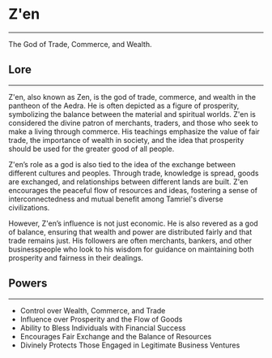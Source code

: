# Z'en

---

The God of Trade, Commerce, and Wealth.

## Lore

---

Z'en, also known as Zen, is the god of trade, commerce, and wealth in the pantheon of the Aedra. He is often depicted as a figure of prosperity, symbolizing the balance between the material and spiritual worlds. Z'en is considered the divine patron of merchants, traders, and those who seek to make a living through commerce. His teachings emphasize the value of fair trade, the importance of wealth in society, and the idea that prosperity should be used for the greater good of all people.

Z'en’s role as a god is also tied to the idea of the exchange between different cultures and peoples. Through trade, knowledge is spread, goods are exchanged, and relationships between different lands are built. Z'en encourages the peaceful flow of resources and ideas, fostering a sense of interconnectedness and mutual benefit among Tamriel's diverse civilizations.

However, Z'en’s influence is not just economic. He is also revered as a god of balance, ensuring that wealth and power are distributed fairly and that trade remains just. His followers are often merchants, bankers, and other businesspeople who look to his wisdom for guidance on maintaining both prosperity and fairness in their dealings.

## Powers

---

- Control over Wealth, Commerce, and Trade
- Influence over Prosperity and the Flow of Goods
- Ability to Bless Individuals with Financial Success
- Encourages Fair Exchange and the Balance of Resources
- Divinely Protects Those Engaged in Legitimate Business Ventures
